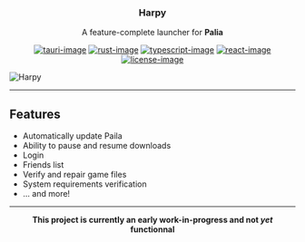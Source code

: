 <div align="center">
    <h3>Harpy</h3>
    <p>A feature-complete launcher for <b>Palia</b></p>
</div>

<div align="center">

[![tauri-image]][tauri-url] [![rust-image]][rust-url] [![typescript-image]][typescript-url] [![react-image]][react-url] [![license-image]][license-url]

</div>

![Harpy](https://i.postimg.cc/d0W1Ngs4/Harpy.png)

---

## Features
- Automatically update Paila
- Ability to pause and resume downloads
- Login
- Friends list
- Verify and repair game files
- System requirements verification
- ... and more!

---

**<p align="center">This project is currently an early work-in-progress and not <i>yet</i> functionnal</p>**

[tauri-image]: https://img.shields.io/badge/tauri-%2324C8DB.svg?style=for-the-badge&logo=tauri&logoColor=%23FFFFFF
[tauri-url]: https://tauri.app/

[rust-image]: https://img.shields.io/badge/Rust-000000?style=for-the-badge&logo=rust&logoColor=white
[rust-url]: https://www.rust-lang.org/

[typescript-image]: https://img.shields.io/badge/TypeScript-007ACC?style=for-the-badge&logo=typescript&logoColor=white
[typescript-url]: https://www.typescriptlang.org/

[react-image]: https://img.shields.io/badge/React-20232A?style=for-the-badge&logo=react&logoColor=61DAFB
[react-url]: https://react.dev/

[license-image]: https://img.shields.io/badge/License-GPLv3-blue.svg?style=for-the-badge
[license-url]: https://www.gnu.org/licenses/gpl-3.0.html




